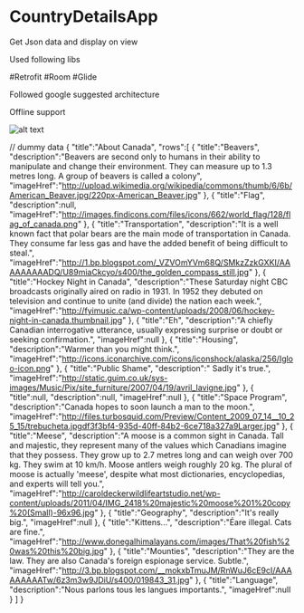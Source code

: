 # CountryDetailsApp
Get Json data and display on view 

Used following libs

#Retrofit #Room #Glide 

Followed google suggested architecture

Offline support

![alt text](https://user-images.githubusercontent.com/40615535/68910123-c02e0c00-0776-11ea-9a36-57ef012aba2d.jpeg)




// dummy data
{
"title":"About Canada",
"rows":[
	{
	"title":"Beavers",
	"description":"Beavers are second only to humans in their ability to manipulate and change their environment. They can measure up to 1.3 metres long. A group of beavers is called a colony",
	"imageHref":"http://upload.wikimedia.org/wikipedia/commons/thumb/6/6b/American_Beaver.jpg/220px-American_Beaver.jpg"
	},
	{
	"title":"Flag",
	"description":null,
	"imageHref":"http://images.findicons.com/files/icons/662/world_flag/128/flag_of_canada.png"
	},
	{
	"title":"Transportation",
	"description":"It is a well known fact that polar bears are the main mode of transportation in Canada. They consume far less gas and have the added benefit of being difficult to steal.",
	"imageHref":"http://1.bp.blogspot.com/_VZVOmYVm68Q/SMkzZzkGXKI/AAAAAAAAADQ/U89miaCkcyo/s400/the_golden_compass_still.jpg"
	},
	{
	"title":"Hockey Night in Canada",
	"description":"These Saturday night CBC broadcasts originally aired on radio in 1931. In 1952 they debuted on television and continue to unite (and divide) the nation each week.",
	"imageHref":"http://fyimusic.ca/wp-content/uploads/2008/06/hockey-night-in-canada.thumbnail.jpg"
	},
	{
	"title":"Eh",
	"description":"A chiefly Canadian interrogative utterance, usually expressing surprise or doubt or seeking confirmation.",
	"imageHref":null
	},
	{
	"title":"Housing",
	"description":"Warmer than you might think.",
	"imageHref":"http://icons.iconarchive.com/icons/iconshock/alaska/256/Igloo-icon.png"
	},
	{
	"title":"Public Shame",
	"description":" Sadly it's true.",
	"imageHref":"http://static.guim.co.uk/sys-images/Music/Pix/site_furniture/2007/04/19/avril_lavigne.jpg"
	},
	{
	"title":null,
	"description":null,
	"imageHref":null
	},
	{
	"title":"Space Program",
	"description":"Canada hopes to soon launch a man to the moon.",
	"imageHref":"http://files.turbosquid.com/Preview/Content_2009_07_14__10_25_15/trebucheta.jpgdf3f3bf4-935d-40ff-84b2-6ce718a327a9Larger.jpg"
	},
	{
	"title":"Meese",
	"description":"A moose is a common sight in Canada. Tall and majestic, they represent many of the values which Canadians imagine that they possess. They grow up to 2.7 metres long and can weigh over 700 kg. They swim at 10 km/h. Moose antlers weigh roughly 20 kg. The plural of moose is actually 'meese', despite what most dictionaries, encyclopedias, and experts will tell you.",
	"imageHref":"http://caroldeckerwildlifeartstudio.net/wp-content/uploads/2011/04/IMG_2418%20majestic%20moose%201%20copy%20(Small)-96x96.jpg"
	},
	{
	"title":"Geography",
	"description":"It's really big.",
	"imageHref":null
	},
	{
	"title":"Kittens...",
	"description":"Éare illegal. Cats are fine.",
	"imageHref":"http://www.donegalhimalayans.com/images/That%20fish%20was%20this%20big.jpg"
	},
	{
	"title":"Mounties",
	"description":"They are the law. They are also Canada's foreign espionage service. Subtle.",
	"imageHref":"http://3.bp.blogspot.com/__mokxbTmuJM/RnWuJ6cE9cI/AAAAAAAAATw/6z3m3w9JDiU/s400/019843_31.jpg"
	},
	{
	"title":"Language",
	"description":"Nous parlons tous les langues importants.",
	"imageHref":null
	}
]
}
